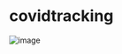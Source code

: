 # covidtracking
![image](https://github.com/snehagaikwad18/covidtracking/assets/145195321/03730484-40d8-4ddb-97ee-ce947abc866f)
